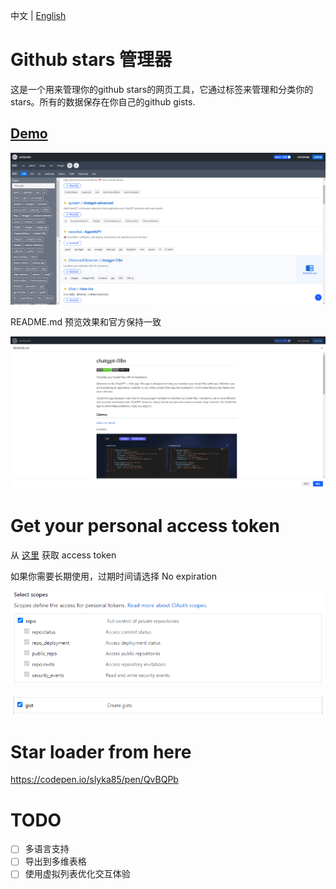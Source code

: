 中文 | [English](README.md)

# Github stars 管理器

这是一个用来管理你的github stars的网页工具，它通过标签来管理和分类你的stars。所有的数据保存在你自己的github gists.

## [Demo](https://github-stars-manager-7oxg.vercel.app/#/dashboard)

![screen](screen/screen.png)

README.md 预览效果和官方保持一致

![screen3](screen/screen3.png)

# Get your personal access token

从 [这里](https://github.com/settings/tokens) 获取 access token

如果你需要长期使用，过期时间请选择 No expiration

![screen1](screen/screen1.png)

![screen2](screen/screen2.png)

# Star loader from here

https://codepen.io/slyka85/pen/QvBQPb

# TODO

* [ ] 多语言支持
* [ ] 导出到多维表格
* [ ] 使用虚拟列表优化交互体验
